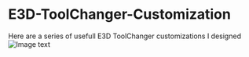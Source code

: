 # E3D-ToolChanger-Customization
 Here are a series of usefull E3D ToolChanger customizations I designed
![Image text](https://github.com/Piscosweet/E3D-ToolChanger-Customization/blob/2f056e927a6d5319dc11ea57f866c03e4ea93590/Image/Screenshot%202023-10-07%20at%2010.20.16%20PM.png)
